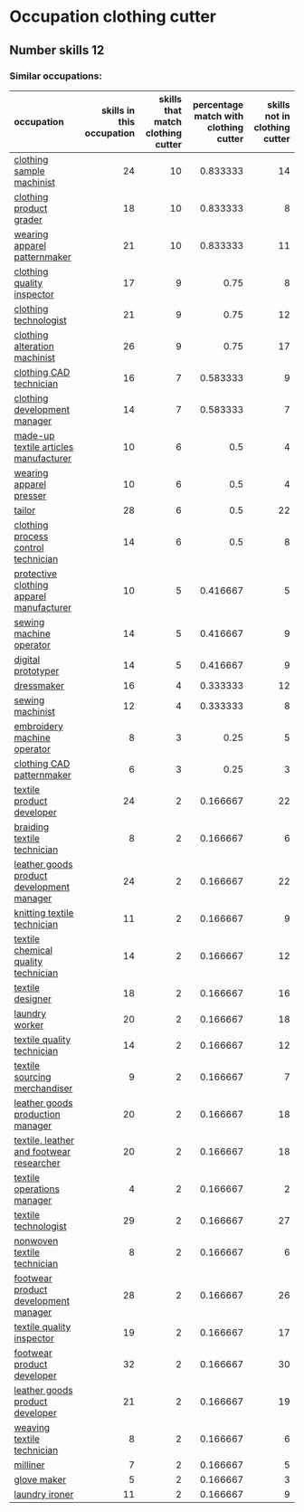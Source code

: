 # Occupation clothing cutter
## Number skills 12
### Similar occupations:
| occupation                                                                                |   skills in this occupation |   skills that match clothing cutter |   percentage match with clothing cutter |   skills not in clothing cutter |
|:------------------------------------------------------------------------------------------|----------------------------:|------------------------------------:|----------------------------------------:|--------------------------------:|
| [clothing sample machinist](clothing_sample_machinist.md)                                 |                          24 |                                  10 |                                0.833333 |                              14 |
| [clothing product grader](clothing_product_grader.md)                                     |                          18 |                                  10 |                                0.833333 |                               8 |
| [wearing apparel patternmaker](wearing_apparel_patternmaker.md)                           |                          21 |                                  10 |                                0.833333 |                              11 |
| [clothing quality inspector](clothing_quality_inspector.md)                               |                          17 |                                   9 |                                0.75     |                               8 |
| [clothing technologist](clothing_technologist.md)                                         |                          21 |                                   9 |                                0.75     |                              12 |
| [clothing alteration machinist](clothing_alteration_machinist.md)                         |                          26 |                                   9 |                                0.75     |                              17 |
| [clothing CAD technician](clothing_CAD_technician.md)                                     |                          16 |                                   7 |                                0.583333 |                               9 |
| [clothing development manager](clothing_development_manager.md)                           |                          14 |                                   7 |                                0.583333 |                               7 |
| [made-up textile articles manufacturer](made-up_textile_articles_manufacturer.md)         |                          10 |                                   6 |                                0.5      |                               4 |
| [wearing apparel presser](wearing_apparel_presser.md)                                     |                          10 |                                   6 |                                0.5      |                               4 |
| [tailor](tailor.md)                                                                       |                          28 |                                   6 |                                0.5      |                              22 |
| [clothing process control technician](clothing_process_control_technician.md)             |                          14 |                                   6 |                                0.5      |                               8 |
| [protective clothing apparel manufacturer](protective_clothing_apparel_manufacturer.md)   |                          10 |                                   5 |                                0.416667 |                               5 |
| [sewing machine operator](sewing_machine_operator.md)                                     |                          14 |                                   5 |                                0.416667 |                               9 |
| [digital prototyper](digital_prototyper.md)                                               |                          14 |                                   5 |                                0.416667 |                               9 |
| [dressmaker](dressmaker.md)                                                               |                          16 |                                   4 |                                0.333333 |                              12 |
| [sewing machinist](sewing_machinist.md)                                                   |                          12 |                                   4 |                                0.333333 |                               8 |
| [embroidery machine operator](embroidery_machine_operator.md)                             |                           8 |                                   3 |                                0.25     |                               5 |
| [clothing CAD patternmaker](clothing_CAD_patternmaker.md)                                 |                           6 |                                   3 |                                0.25     |                               3 |
| [textile product developer](textile_product_developer.md)                                 |                          24 |                                   2 |                                0.166667 |                              22 |
| [braiding textile technician](braiding_textile_technician.md)                             |                           8 |                                   2 |                                0.166667 |                               6 |
| [leather goods product development manager](leather_goods_product_development_manager.md) |                          24 |                                   2 |                                0.166667 |                              22 |
| [knitting textile technician](knitting_textile_technician.md)                             |                          11 |                                   2 |                                0.166667 |                               9 |
| [textile chemical quality technician](textile_chemical_quality_technician.md)             |                          14 |                                   2 |                                0.166667 |                              12 |
| [textile designer](textile_designer.md)                                                   |                          18 |                                   2 |                                0.166667 |                              16 |
| [laundry worker](laundry_worker.md)                                                       |                          20 |                                   2 |                                0.166667 |                              18 |
| [textile quality technician](textile_quality_technician.md)                               |                          14 |                                   2 |                                0.166667 |                              12 |
| [textile sourcing merchandiser](textile_sourcing_merchandiser.md)                         |                           9 |                                   2 |                                0.166667 |                               7 |
| [leather goods production manager](leather_goods_production_manager.md)                   |                          20 |                                   2 |                                0.166667 |                              18 |
| [textile, leather and footwear researcher](textile,_leather_and_footwear_researcher.md)   |                          20 |                                   2 |                                0.166667 |                              18 |
| [textile operations manager](textile_operations_manager.md)                               |                           4 |                                   2 |                                0.166667 |                               2 |
| [textile technologist](textile_technologist.md)                                           |                          29 |                                   2 |                                0.166667 |                              27 |
| [nonwoven  textile technician](nonwoven__textile_technician.md)                           |                           8 |                                   2 |                                0.166667 |                               6 |
| [footwear product development manager](footwear_product_development_manager.md)           |                          28 |                                   2 |                                0.166667 |                              26 |
| [textile quality inspector](textile_quality_inspector.md)                                 |                          19 |                                   2 |                                0.166667 |                              17 |
| [footwear product developer](footwear_product_developer.md)                               |                          32 |                                   2 |                                0.166667 |                              30 |
| [leather goods product developer](leather_goods_product_developer.md)                     |                          21 |                                   2 |                                0.166667 |                              19 |
| [weaving textile technician](weaving_textile_technician.md)                               |                           8 |                                   2 |                                0.166667 |                               6 |
| [milliner](milliner.md)                                                                   |                           7 |                                   2 |                                0.166667 |                               5 |
| [glove maker](glove_maker.md)                                                             |                           5 |                                   2 |                                0.166667 |                               3 |
| [laundry ironer](laundry_ironer.md)                                                       |                          11 |                                   2 |                                0.166667 |                               9 |

